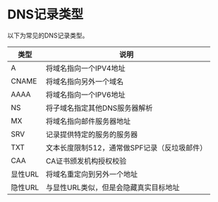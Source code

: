 # DNS记录类型

以下为常见的DNS记录类型。

| 类型    | 说明                                         |
| ------- | -------------------------------------------- |
| A       | 将域名指向一个IPV4地址                       |
| CNAME   | 将域名指向另外一个域名                       |
| AAAA    | 将域名指向一个IPV6地址                       |
| NS      | 将子域名指定其他DNS服务器解析                |
| MX      | 将域名指向邮件服务器地址                     |
| SRV     | 记录提供特定的服务的服务器                   |
| TXT     | 文本长度限制512，通常做SPF记录（反垃圾邮件） |
| CAA     | CA证书颁发机构授权校验                       |
| 显性URL | 将域名重定向到另外一个地址                   |
| 隐性URL | 与显性URL类似，但是会隐藏真实目标地址        |

